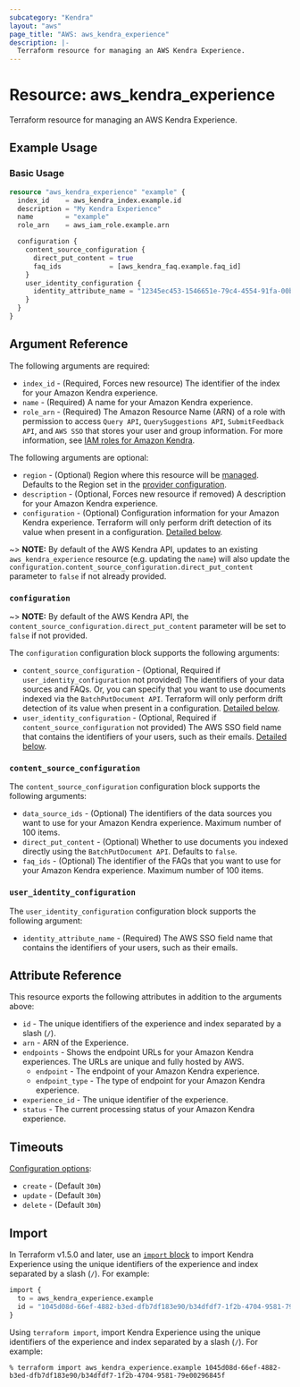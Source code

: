 ```yaml
---
subcategory: "Kendra"
layout: "aws"
page_title: "AWS: aws_kendra_experience"
description: |-
  Terraform resource for managing an AWS Kendra Experience.
---
```


# Resource: aws_kendra_experience

Terraform resource for managing an AWS Kendra Experience.

## Example Usage

### Basic Usage

```terraform
resource "aws_kendra_experience" "example" {
  index_id    = aws_kendra_index.example.id
  description = "My Kendra Experience"
  name        = "example"
  role_arn    = aws_iam_role.example.arn

  configuration {
    content_source_configuration {
      direct_put_content = true
      faq_ids            = [aws_kendra_faq.example.faq_id]
    }
    user_identity_configuration {
      identity_attribute_name = "12345ec453-1546651e-79c4-4554-91fa-00b43ccfa245"
    }
  }
}
```

## Argument Reference

The following arguments are required:

* `index_id` - (Required, Forces new resource) The identifier of the index for your Amazon Kendra experience.
* `name` - (Required) A name for your Amazon Kendra experience.
* `role_arn` - (Required) The Amazon Resource Name (ARN) of a role with permission to access `Query API`, `QuerySuggestions API`, `SubmitFeedback API`, and `AWS SSO` that stores your user and group information. For more information, see [IAM roles for Amazon Kendra](https://docs.aws.amazon.com/kendra/latest/dg/iam-roles.html).

The following arguments are optional:

* `region` - (Optional) Region where this resource will be [managed](https://docs.aws.amazon.com/general/latest/gr/rande.html#regional-endpoints). Defaults to the Region set in the [provider configuration](https://registry.terraform.io/providers/hashicorp/aws/latest/docs#aws-configuration-reference).
* `description` - (Optional, Forces new resource if removed) A description for your Amazon Kendra experience.
* `configuration` - (Optional) Configuration information for your Amazon Kendra experience. Terraform will only perform drift detection of its value when present in a configuration. [Detailed below](#configuration).

~> **NOTE:** By default of the AWS Kendra API, updates to an existing `aws_kendra_experience` resource (e.g. updating the `name`) will also update the `configuration.content_source_configuration.direct_put_content` parameter to `false` if not already provided.

### `configuration`

~> **NOTE:** By default of the AWS Kendra API, the `content_source_configuration.direct_put_content` parameter will be set to `false` if not provided.  

The `configuration` configuration block supports the following arguments:

* `content_source_configuration` - (Optional, Required if `user_identity_configuration` not provided) The identifiers of your data sources and FAQs. Or, you can specify that you want to use documents indexed via the `BatchPutDocument API`. Terraform will only perform drift detection of its value when present in a configuration. [Detailed below](#content_source_configuration).
* `user_identity_configuration` - (Optional, Required if `content_source_configuration` not provided) The AWS SSO field name that contains the identifiers of your users, such as their emails. [Detailed below](#user_identity_configuration).

### `content_source_configuration`

The `content_source_configuration` configuration block supports the following arguments:

* `data_source_ids` - (Optional) The identifiers of the data sources you want to use for your Amazon Kendra experience. Maximum number of 100 items.
* `direct_put_content` - (Optional) Whether to use documents you indexed directly using the `BatchPutDocument API`. Defaults to `false`.
* `faq_ids` - (Optional) The identifier of the FAQs that you want to use for your Amazon Kendra experience. Maximum number of 100 items.

### `user_identity_configuration`

The `user_identity_configuration` configuration block supports the following argument:

* `identity_attribute_name` - (Required) The AWS SSO field name that contains the identifiers of your users, such as their emails.

## Attribute Reference

This resource exports the following attributes in addition to the arguments above:

* `id` - The unique identifiers of the experience and index separated by a slash (`/`).
* `arn` - ARN of the Experience.
* `endpoints` - Shows the endpoint URLs for your Amazon Kendra experiences. The URLs are unique and fully hosted by AWS.
    * `endpoint` - The endpoint of your Amazon Kendra experience.
    * `endpoint_type` - The type of endpoint for your Amazon Kendra experience.
* `experience_id` - The unique identifier of the experience.
* `status` - The current processing status of your Amazon Kendra experience.

## Timeouts

[Configuration options](https://developer.hashicorp.com/terraform/language/resources/syntax#operation-timeouts):

* `create` - (Default `30m`)
* `update` - (Default `30m`)
* `delete` - (Default `30m`)

## Import

In Terraform v1.5.0 and later, use an [`import` block](https://developer.hashicorp.com/terraform/language/import) to import Kendra Experience using the unique identifiers of the experience and index separated by a slash (`/`). For example:

```terraform
import {
  to = aws_kendra_experience.example
  id = "1045d08d-66ef-4882-b3ed-dfb7df183e90/b34dfdf7-1f2b-4704-9581-79e00296845f"
}
```

Using `terraform import`, import Kendra Experience using the unique identifiers of the experience and index separated by a slash (`/`). For example:

```console
% terraform import aws_kendra_experience.example 1045d08d-66ef-4882-b3ed-dfb7df183e90/b34dfdf7-1f2b-4704-9581-79e00296845f
```
